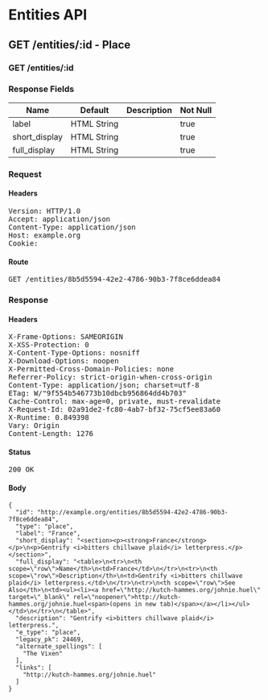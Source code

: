 # Entities API



## GET /entities/:id - Place

### GET /entities/:id

### Response Fields

| Name | Default | Description | Not Null |
|------|---------|-------------|----------|
| label | HTML String |  | true |
| short_display | HTML String |  | true |
| full_display | HTML String |  | true |

### Request

#### Headers

<pre>Version: HTTP/1.0
Accept: application/json
Content-Type: application/json
Host: example.org
Cookie: </pre>

#### Route

<pre>GET /entities/8b5d5594-42e2-4786-90b3-7f8ce6ddea84</pre>

### Response

#### Headers

<pre>X-Frame-Options: SAMEORIGIN
X-XSS-Protection: 0
X-Content-Type-Options: nosniff
X-Download-Options: noopen
X-Permitted-Cross-Domain-Policies: none
Referrer-Policy: strict-origin-when-cross-origin
Content-Type: application/json; charset=utf-8
ETag: W/&quot;9f554b546773b10dbcb956864dd4b703&quot;
Cache-Control: max-age=0, private, must-revalidate
X-Request-Id: 02a91de2-fc80-4ab7-bf32-75cf5ee83a60
X-Runtime: 0.849398
Vary: Origin
Content-Length: 1276</pre>

#### Status

<pre>200 OK</pre>

#### Body

~~~
{
  "id": "http://example.org/entities/8b5d5594-42e2-4786-90b3-7f8ce6ddea84",
  "type": "place",
  "label": "France",
  "short_display": "<section><p><strong>France</strong></p>\n<p>Gentrify <i>bitters chillwave plaid</i> letterpress.</p></section>",
  "full_display": "<table>\n<tr>\n<th scope=\"row\">Name</th>\n<td>France</td>\n</tr>\n<tr>\n<th scope=\"row\">Description</th>\n<td>Gentrify <i>bitters chillwave plaid</i> letterpress.</td>\n</tr>\n<tr>\n<th scope=\"row\">See Also</th>\n<td><ul><li><a href=\"http://kutch-hammes.org/johnie.huel\" target=\"_blank\" rel=\"noopener\">http://kutch-hammes.org/johnie.huel<span>(opens in new tab)</span></a></li></ul></td>\n</tr>\n</table>",
  "description": "Gentrify <i>bitters chillwave plaid</i> letterpress.",
  "e_type": "place",
  "legacy_pk": 24469,
  "alternate_spellings": [
    "The Vixen"
  ],
  "links": [
    "http://kutch-hammes.org/johnie.huel"
  ]
}
~~~

